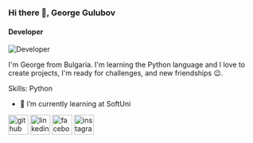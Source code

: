 ### Hi there 👋, George Gulubov
#### Developer
![Developer](https://verpex.com/assets/uploads/images/blog/Python-good-for-machine-learning.webp?v=1681274267)

I'm Georgе from Bulgaria. I'm learning the Python language and I love to create projects, I'm ready for challenges, and new friendships 😉.

Skills: Python

- 🌱 I’m currently learning at SoftUni 


[<img src='https://cdn.jsdelivr.net/npm/simple-icons@3.0.1/icons/github.svg' alt='github' height='40'>](https://github.com/George3211)  [<img src='https://cdn.jsdelivr.net/npm/simple-icons@3.0.1/icons/linkedin.svg' alt='linkedin' height='40'>](https://www.linkedin.com/in/GeorgeGulubov/)  [<img src='https://cdn.jsdelivr.net/npm/simple-icons@3.0.1/icons/facebook.svg' alt='facebook' height='40'>](https://www.facebook.com/ГеоргиГълъбов)  [<img src='https://cdn.jsdelivr.net/npm/simple-icons@3.0.1/icons/instagram.svg' alt='instagram' height='40'>](https://www.instagram.com/ntnp_george/)
